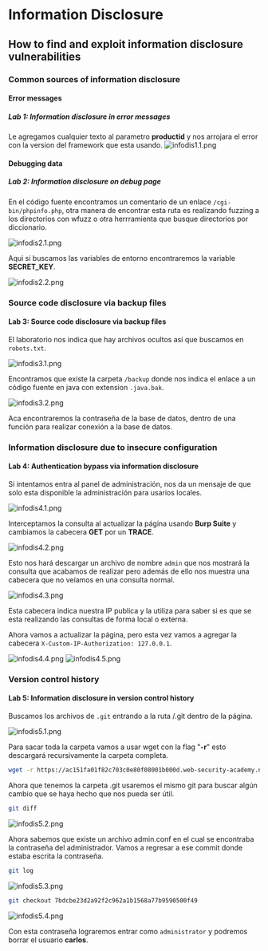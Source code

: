 # Information Disclosure

## How to find and exploit information disclosure vulnerabilities

### Common sources of information disclosure

#### Error messages

##### Lab 1: Information disclosure in error messages

Le agregamos cualquier texto al parametro **productid** y nos arrojara el error con la version del framework que esta usando.
![infodis1.1.png](infodis1.1.png)

#### Debugging data

##### Lab 2: Information disclosure on debug page

En el código fuente encontramos un comentario de un enlace `/cgi-bin/phpinfo.php`, otra manera de encontrar esta ruta es realizando fuzzing a los directorios con wfuzz o otra herrramienta que busque directorios por diccionario.

![infodis2.1.png](infodis2.1.png)

Aqui si buscamos las variables de entorno encontraremos la variable **SECRET_KEY**.

![infodis2.2.png](infodis2.2.png)

### Source code disclosure via backup files

#### Lab 3: Source code disclosure via backup files

El laboratorio nos indica que hay archivos ocultos así que buscamos en `robots.txt`.

![infodis3.1.png](infodis3.1.png)

Encontramos que existe la carpeta `/backup` donde nos indica el enlace a un código fuente en java con extension `.java.bak`.

![infodis3.2.png](infodis3.2.png)

Aca encontraremos la contraseña de la base de datos, dentro de una función para realizar conexión a la base de datos.

### Information disclosure due to insecure configuration

#### Lab 4: Authentication bypass via information disclosure

Si intentamos entra al panel de administración, nos da un mensaje de que solo esta disponible la administración para usarios locales.

![infodis4.1.png](infodis4.1.png)

Interceptamos la consulta al actualizar la página usando **Burp Suite** y cambiamos la cabecera **GET** por un **TRACE**.

![infodis4.2.png](infodis4.2.png)

Esto nos hará descargar un archivo de nombre `admin` que nos mostrará la consulta que acabamos de realizar pero además de ello nos muestra una cabecera que no veíamos en una consulta normal.

![infodis4.3.png](infodis4.3.png)

Esta cabecera indica nuestra IP publica y la utiliza para saber si es que se esta realizando las consultas de forma local o externa.

Ahora vamos a actualizar la página, pero esta vez vamos a agregar la cabecera `X-Custom-IP-Authorization: 127.0.0.1`.

![infodis4.4.png](infodis4.4.png)
![infodis4.5.png](infodis4.5.png)

### Version control history

#### Lab 5: Information disclosure in version control history

Buscamos los archivos de `.git` entrando a la ruta /.git dentro de la página.

![infodis5.1.png](infodis5.1.png)

Para sacar toda la carpeta vamos a usar wget con la flag "**-r**" esto descargará recursivamente la carpeta completa.

```bash
wget -r https://ac151fa01f82c703c0e80f08001b000d.web-security-academy.net/.git
```

Ahora que tenemos la carpeta .git usaremos el mismo git para buscar algún cambio que se haya hecho que nos pueda ser útil.

```bash
git diff
```

![infodis5.2.png](infodis5.2.png)

Ahora sabemos que existe un archivo admin.conf en el cual se encontraba la contraseña del administrador. Vamos a regresar a ese commit donde estaba escrita la contraseña.

```bash
git log
```

![infodis5.3.png](infodis5.3.png)

```bash
git checkout 7bdcbe23d2a92f2c962a1b1568a77b9590500f49
```

![infodis5.4.png](infodis5.4.png)

Con esta contraseña lograremos entrar como `administrator` y podremos borrar el usuario **carlos**.